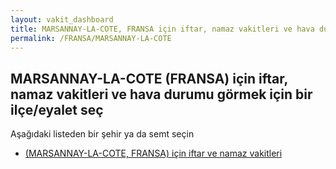 ```yaml
---
layout: vakit_dashboard
title: MARSANNAY-LA-COTE, FRANSA için iftar, namaz vakitleri ve hava durumu - ilçe/eyalet seç
permalink: /FRANSA/MARSANNAY-LA-COTE
---
```


## MARSANNAY-LA-COTE (FRANSA) için iftar, namaz vakitleri ve hava durumu  görmek için bir ilçe/eyalet seç

Aşağıdaki listeden bir şehir ya da semt seçin

* [ (MARSANNAY-LA-COTE, FRANSA) için iftar ve namaz vakitleri](/FRANSA/MARSANNAY-LA-COTE/)

<script type="text/javascript">
  var GLOBAL_COUNTRY = 'FRANSA';
  var GLOBAL_CITY = 'MARSANNAY-LA-COTE';
  var GLOBAL_STATE = 'MARSANNAY-LA-COTE';
</script>
